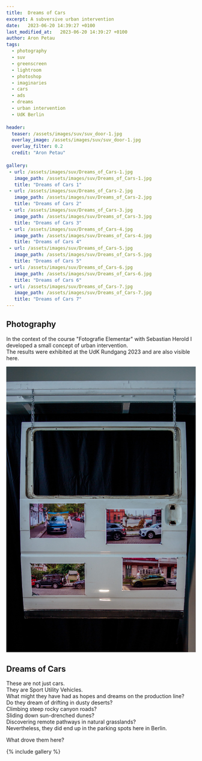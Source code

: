 ```yaml
---
title:  Dreams of Cars
excerpt: A subversive urban intervention
date:   2023-06-20 14:39:27 +0100
last_modified_at:   2023-06-20 14:39:27 +0100
author: Aron Petau
tags:
  - photography
  - suv
  - greenscreen
  - lightroom
  - photoshop
  - imaginaries
  - cars
  - ads
  - dreams
  - urban intervention
  - UdK Berlin

header:
  teaser: /assets/images/suv/suv_door-1.jpg
  overlay_image: /assets/images/suv/suv_door-1.jpg
  overlay_filter: 0.2
  credit: "Aron Petau"
  
gallery:
 - url: /assets/images/suv/Dreams_of_Cars-1.jpg
   image_path: /assets/images/suv/Dreams_of_Cars-1.jpg
   title: "Dreams of Cars 1"
 - url: /assets/images/suv/Dreams_of_Cars-2.jpg
   image_path: /assets/images/suv/Dreams_of_Cars-2.jpg
   title: "Dreams of Cars 2"
 - url: /assets/images/suv/Dreams_of_Cars-3.jpg
   image_path: /assets/images/suv/Dreams_of_Cars-3.jpg
   title: "Dreams of Cars 3"
 - url: /assets/images/suv/Dreams_of_Cars-4.jpg
   image_path: /assets/images/suv/Dreams_of_Cars-4.jpg
   title: "Dreams of Cars 4"
 - url: /assets/images/suv/Dreams_of_Cars-5.jpg
   image_path: /assets/images/suv/Dreams_of_Cars-5.jpg
   title: "Dreams of Cars 5"
 - url: /assets/images/suv/Dreams_of_Cars-6.jpg
   image_path: /assets/images/suv/Dreams_of_Cars-6.jpg
   title: "Dreams of Cars 6"
 - url: /assets/images/suv/Dreams_of_Cars-7.jpg
   image_path: /assets/images/suv/Dreams_of_Cars-7.jpg
   title: "Dreams of Cars 7"
---
```


## Photography

In the context of the course "Fotografie Elementar" with Sebastian Herold I developed a small concept of urban intervention.\
The results were exhibited at the UdK Rundgang 2023 and are also visible here.

![The gallery piece](/assets/images/suv/suv_door-1.jpg)

## Dreams of Cars

These are not just cars.\
They are Sport Utility Vehicles.\
What might they have had as hopes and dreams on the production line?\
Do they dream of drifting in dusty deserts?\
Climbing steep rocky canyon roads?\
Sliding down sun-drenched dunes?\
Discovering remote pathways in natural grasslands?\
Nevertheless, they did end up in the parking spots here in Berlin.

What drove them here?

{% include gallery  %}
